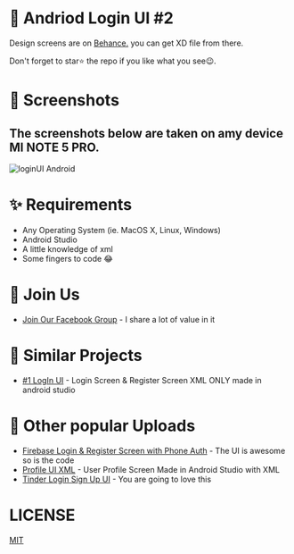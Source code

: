 # 📱 Andriod Login UI #2

Design screens are on [Behance.](https://www.behance.net/gallery/76766923/Login-UI-Kit-Vol-1-Free-Download-XD) you can get XD file from there.

Don't forget to star⭐ the repo if you like what you see😉.

# 📸 Screenshots

## The screenshots below are taken on amy device MI NOTE 5 PRO.

![loginUI Android](https://user-images.githubusercontent.com/55942632/68033569-f6cf4580-fce5-11e9-8778-366b6d9a8856.png)

# ✨ Requirements
- Any Operating System (ie. MacOS X, Linux, Windows)
- Android Studio
- A little knowledge of xml
- Some fingers to code 😂

# 🤗 Join Us
* [Join Our Facebook Group](https://www.facebook.com/groups/519517995532897/) - I share a lot of value in it
 

# 👀 Similar Projects
* [#1 LogIn UI](https://github.com/theindianappguy/Android_XML_LOGIN_AND_REGISTER_UI_KIT_1) - Login Screen & Register Screen XML ONLY made in android studio

# 📢 Other popular Uploads
* [Firebase Login & Register Screen with Phone Auth](https://github.com/theindianappguy/Login-SignupUI-FirebasePhoneauth) - The UI is awesome so is the code
* [Profile UI XML](https://github.com/theindianappguy/SampleProfileUi) - User Profile Screen Made in Android Studio with XML 
* [Tinder Login Sign Up UI](https://github.com/theindianappguy/Tinder_Login_And_SignUp_UI_XML) - You are going to love this

# LICENSE
[MIT](./LICENSE.md)
